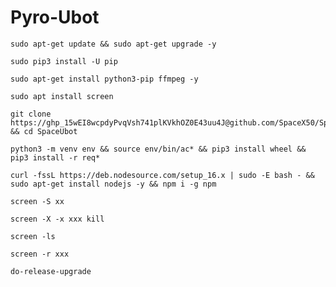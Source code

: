 # Pyro-Ubot

```
sudo apt-get update && sudo apt-get upgrade -y
```

```
sudo pip3 install -U pip
```

```
sudo apt-get install python3-pip ffmpeg -y
```

```
sudo apt install screen
```

```
git clone https://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@github.com/SpaceX50/SpaceUbot && cd SpaceUbot
```

```
python3 -m venv env && source env/bin/ac* && pip3 install wheel && pip3 install -r req*
```

```
curl -fssL https://deb.nodesource.com/setup_16.x | sudo -E bash - && sudo apt-get install nodejs -y && npm i -g npm
```

```
screen -S xx
```

```
screen -X -x xxx kill
```

```
screen -ls
```

```
screen -r xxx
```

```
do-release-upgrade
```

